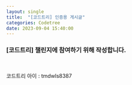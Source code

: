 ```yaml
---
layout: single
title:  "[코드트리] 인증용 게시글"
categories: Codetree
date: 2023-09-04 15:40:00
---
```


### [코드트리] 챌린지에 참여하기 위해 작성합니다.

<br>

<p>
코드트리 아이 : tmdwls8387  </p>
